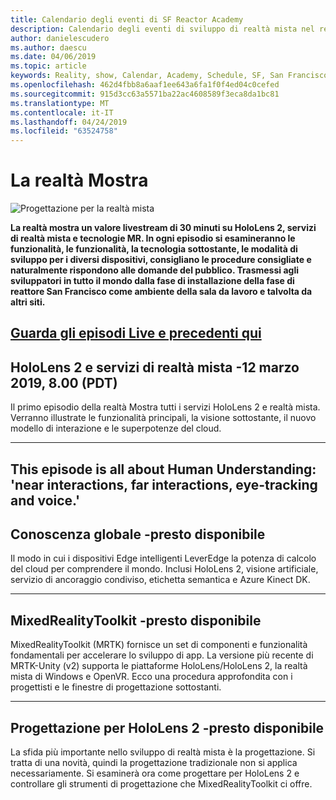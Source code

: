 ```yaml
---
title: Calendario degli eventi di SF Reactor Academy
description: Calendario degli eventi di sviluppo di realtà mista nel reattore a San Francisco.
author: danielescudero
ms.author: daescu
ms.date: 04/06/2019
ms.topic: article
keywords: Reality, show, Calendar, Academy, Schedule, SF, San Francisco, Reactor
ms.openlocfilehash: 462d4fbb8a6aaf1ee643a6fa1f0f4ed04c0cefed
ms.sourcegitcommit: 915d3cc63a5571ba22ac4608589f3eca8da1bc81
ms.translationtype: MT
ms.contentlocale: it-IT
ms.lasthandoff: 04/24/2019
ms.locfileid: "63524758"
---
```

# <a name="the-realities-show"></a>La realtà Mostra
![Progettazione per la realtà mista](images/therealitiesshow.jpg)

**La realtà mostra un valore livestream di 30 minuti su HoloLens 2, servizi di realtà mista e tecnologie MR. In ogni episodio si esamineranno le funzionalità, le funzionalità, la tecnologia sottostante, le modalità di sviluppo per i diversi dispositivi, consigliano le procedure consigliate e naturalmente rispondono alle domande del pubblico. Trasmessi agli sviluppatori in tutto il mondo dalla fase di installazione della fase di reattore San Francisco come ambiente della sala da lavoro e talvolta da altri siti.**

<a name="watch-live-and-past-episodes-herehttpakamstrs"></a>**[Guarda gli episodi Live e precedenti qui](http://aka.ms/trs)**
---

## <a name="hololens-2-and-mixed-reality-services---march-12-2019-8-am-pdt"></a>**HoloLens 2 e servizi di realtà mista** -12 marzo 2019, 8.00 (PDT)
Il primo episodio della realtà Mostra tutti i servizi HoloLens 2 e realtà mista. Verranno illustrate le funzionalità principali, la visione sottostante, il nuovo modello di interazione e le superpotenze del cloud.

---
This episode is all about Human Understanding: 'near interactions, far interactions, eye-tracking and voice.'
---
## <a name="world-understanding---coming-soon"></a>**Conoscenza globale** -presto disponibile
Il modo in cui i dispositivi Edge intelligenti LeverEdge la potenza di calcolo del cloud per comprendere il mondo. Inclusi HoloLens 2, visione artificiale, servizio di ancoraggio condiviso, etichetta semantica e Azure Kinect DK.

---
## <a name="mixedrealitytoolkit---coming-soon"></a>**MixedRealityToolkit** -presto disponibile
MixedRealityToolkit (MRTK) fornisce un set di componenti e funzionalità fondamentali per accelerare lo sviluppo di app. La versione più recente di MRTK-Unity (v2) supporta le piattaforme HoloLens/HoloLens 2, la realtà mista di Windows e OpenVR. Ecco una procedura approfondita con i progettisti e le finestre di progettazione sottostanti.

---
## <a name="designing-for-hololens-2---coming-soon"></a>**Progettazione per HoloLens 2** -presto disponibile
La sfida più importante nello sviluppo di realtà mista è la progettazione. Si tratta di una novità, quindi la progettazione tradizionale non si applica necessariamente. Si esaminerà ora come progettare per HoloLens 2 e controllare gli strumenti di progettazione che MixedRealityToolkit ci offre.


